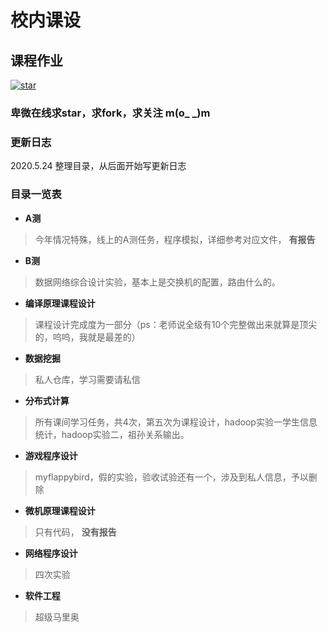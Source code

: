 # 校内课设
## 课程作业
<a href='https://gitee.com/cczxsong/school_setting/stargazers'><img src='https://gitee.com/cczxsong/school_setting/badge/star.svg?theme=dark' alt='star'></img></a>
### 卑微在线求star，求fork，求关注 m(o_ _)m

### 更新日志
2020.5.24 整理目录，从后面开始写更新日志 

### 目录一览表
-  **A测** 
> 今年情况特殊，线上的A测任务，程序模拟，详细参考对应文件， **有报告** 
- **B测** 
> 数据网络综合设计实验，基本上是交换机的配置，路由什么的。
-  **编译原理课程设计** 
> 课程设计完成度为一部分（ps：老师说全级有10个完整做出来就算是顶尖的，呜呜，我就是最差的）
-  **数据挖掘** 
> 私人仓库，学习需要请私信
-  **分布式计算** 
> 所有课间学习任务，共4次，第五次为课程设计，hadoop实验一学生信息统计，hadoop实验二，祖孙关系输出。
-  **游戏程序设计** 
> myflappybird，假的实验，验收试验还有一个，涉及到私人信息，予以删除
-  **微机原理课程设计** 
> 只有代码， **没有报告** 
-  **网络程序设计** 
> 四次实验
-  **软件工程** 
> 超级马里奥